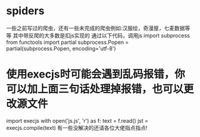 # spiders
一些之前写过的爬虫，还有一些未完成的爬虫例如:汉服绘，奇漫屋，七麦数据等等
其中带反爬的大多数是扣js实现的
通过以下代码，调用js
import subprocess
from functools import partial
subprocess.Popen = partial(subprocess.Popen, encoding='utf-8')
# 使用execjs时可能会遇到乱码报错，你可以加上面三句话处理掉报错，也可以更改源文件
import execjs
with open('js.js', 'r') as f:
    text = f.read()
    jst = execjs.compile(text)
有一些没解决的还请各位大佬指点指点!
